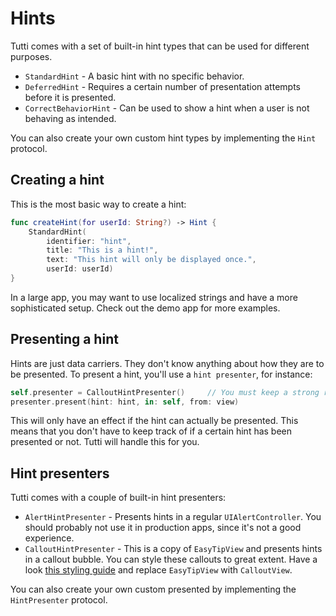 # Hints

Tutti comes with a set of built-in hint types that can be used for different purposes. 

* `StandardHint` - A basic hint with no specific behavior.
* `DeferredHint` - Requires a certain number of presentation attempts before it is presented.
* `CorrectBehaviorHint` - Can be used to show a hint when a user is not behaving as intended.

You can also create your own custom hint types by implementing the `Hint` protocol.


## Creating a hint

This is the most basic way to create a hint:

```swift
func createHint(for userId: String?) -> Hint {
    StandardHint(
        identifier: "hint", 
        title: "This is a hint!", 
        text: "This hint will only be displayed once.", 
        userId: userId)
}
```

In a large app, you may want to use localized strings and have a more sophisticated setup. Check out the demo app for more examples.


## Presenting a hint

Hints are just data carriers. They don't know anything about how they are to be presented. To present a hint, you'll use a `hint presenter`, for instance:

```swift
self.presenter = CalloutHintPresenter()     // You must keep a strong reference!
presenter.present(hint: hint, in: self, from: view)
```

This will only have an effect if the hint can actually be presented. This means that you don't have to keep track of if a certain hint has been presented or not. Tutti will handle this for you.


## Hint presenters

Tutti comes with a couple of built-in hint presenters:

* `AlertHintPresenter` - Presents hints in a regular `UIAlertController`. You should probably not use it in production apps, since it's not a good experience.
* `CalloutHintPresenter` - This is a copy of `EasyTipView` and presents hints in a callout bubble. You can style these callouts to great extent. Have a look [this styling guide][Appearance] and replace `EasyTipView` with `CalloutView`.

You can also create your own custom presented by implementing the `HintPresenter` protocol.


[Appearance]: https://github.com/teodorpatras/EasyTipView/#-customising-the-appearance-